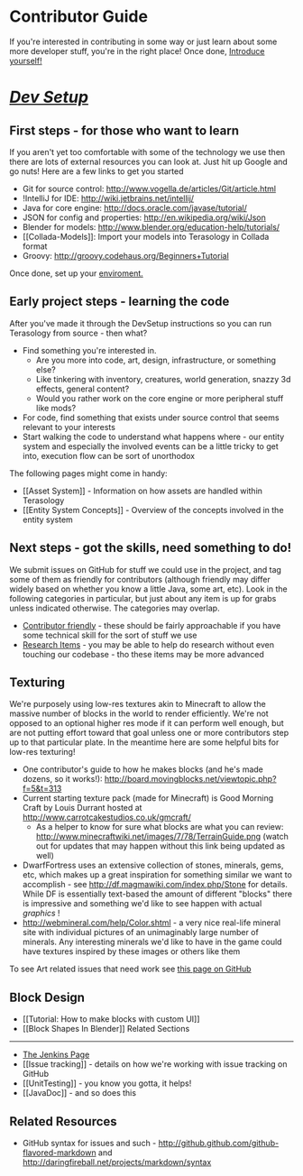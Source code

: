 Contributor Guide
=================
If you're interested in contributing in some way or just learn about some more developer stuff, you're in the right place! Once done, [Introduce yourself!](http://forum.terasology.org/forums/contributor-introductions.7/)

# _**[Dev Setup](https://github.com/MovingBlocks/Terasology/wiki/Dev-Setup)**_


First steps - for those who want to learn
-----------------------------------------

If you aren't yet too comfortable with some of the technology we use then there are lots of external resources you can look at. Just hit up Google and go nuts! Here are a few links to get you started

   * Git for source control: http://www.vogella.de/articles/Git/article.html
   * !IntelliJ for IDE: http://wiki.jetbrains.net/intellij/
   * Java for core engine: http://docs.oracle.com/javase/tutorial/
   * JSON for config and properties: http://en.wikipedia.org/wiki/Json
   * Blender for models: http://www.blender.org/education-help/tutorials/
   * [[Collada-Models]]: Import your models into Terasology in Collada format
   * Groovy: http://groovy.codehaus.org/Beginners+Tutorial

Once done, set up your [enviroment.](https://github.com/MovingBlocks/Terasology/wiki/Dev-Setup)

Early project steps - learning the code
---------------------------------------

After you've made it through the DevSetup instructions so you can run Terasology from source - then what?

   * Find something you're interested in. 
      * Are you more into code, art, design, infrastructure, or something else?
      * Like tinkering with inventory, creatures, world generation, snazzy 3d effects, general content?
      * Would you rather work on the core engine or more peripheral stuff like mods?
   * For code, find something that exists under source control that seems relevant to your interests
   * Start walking the code to understand what happens where - our entity system and especially the involved events can be a little tricky to get into, execution flow can be sort of unorthodox

The following pages might come in handy:

* [[Asset System]] - Information on how assets are handled within Terasology
* [[Entity System Concepts]] - Overview of the concepts involved in the entity system

Next steps - got the skills, need something to do!
--------------------------------------------------

We submit issues on GitHub for stuff we could use in the project, and tag some of them as friendly for contributors (although friendly may differ widely based on whether you know a little Java, some art, etc). Look in the following categories in particular, but just about any item is up for grabs unless indicated otherwise. The categories may overlap.

* [Contributor friendly](https://github.com/MovingBlocks/Terasology/issues?labels=Contributor-friendly&sort=created&direction=desc&state=open&page=1&milestone=1) - these should be fairly approachable if you have some technical skill for the sort of stuff we use
* [Research Items](https://github.com/MovingBlocks/Terasology/issues?labels=Research&sort=created&direction=desc&state=open&page=1&milestone=1) - you may be able to help do research without even touching our codebase - tho these items may be more advanced

Texturing
---------

We're purposely using low-res textures akin to Minecraft to allow the massive number of blocks in the world to render efficiently. We're not opposed to an optional higher res mode if it can perform well enough, but are not putting effort toward that goal unless one or more contributors step up to that particular plate. In the meantime here are some helpful bits for low-res texturing!

   * One contributor's guide to how he makes blocks (and he's made dozens, so it works!): http://board.movingblocks.net/viewtopic.php?f=5&t=313
   * Current starting texture pack (made for Minecraft) is Good Morning Craft by Louis Durrant hosted at http://www.carrotcakestudios.co.uk/gmcraft/ 
      * As a helper to know for sure what blocks are what you can review: <a href="http://www.minecraftwiki.net/images/7/78/TerrainGuide.png">http://www.minecraftwiki.net/images/7/78/TerrainGuide.png</a> (watch out for updates that may happen without this link being updated as well)
   * DwarfFortress uses an extensive collection of stones, minerals, gems, etc, which makes up a great inspiration for something similar we want to accomplish - see http://df.magmawiki.com/index.php/Stone for details. While DF is essentially text-based the amount of different "blocks" there is impressive and something we'd like to see happen with actual _graphics_ !
   * http://webmineral.com/help/Color.shtml - a very nice real-life mineral site with individual pictures of an unimaginably large number of minerals. Any interesting minerals we'd like to have in the game could have textures inspired by these images or others like them

To see Art related issues that need work see [this page on GitHub](https://github.com/MovingBlocks/Terasology/issues?labels=Art&sort=created&direction=desc&state=open&page=1&milestone=1)

Block Design
------------

* [[Tutorial: How to make blocks with custom UI]]
* [[Block Shapes In Blender]]
Related Sections
----------------

   * [The Jenkins Page](http://jenkins.terasology.org)
   * [[Issue tracking]] - details on how we're working with issue tracking on GitHub
   * [[UnitTesting]] - you know you gotta, it helps!
   * [[JavaDoc]] - and so does this

Related Resources
-----------------

   * GitHub syntax for issues and such - http://github.github.com/github-flavored-markdown and http://daringfireball.net/projects/markdown/syntax
